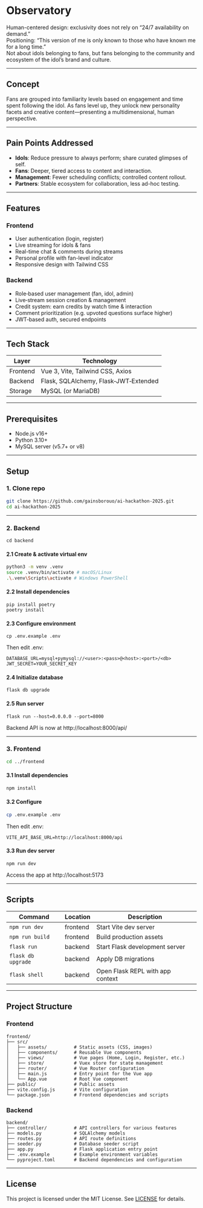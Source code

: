 # Observatory

Human-centered design: exclusivity does not rely on “24/7 availability on demand.”  
Positioning: “This version of me is only known to those who have known me for a long time.”  
Not about idols belonging to fans, but fans belonging to the community and ecosystem of the idol’s brand and culture.

---

## Concept

Fans are grouped into familiarity levels based on engagement and time spent following the idol. As fans level up, they unlock new personality facets and creative content—presenting a multidimensional, human perspective.

---

## Pain Points Addressed

- **Idols**: Reduce pressure to always perform; share curated glimpses of self.
- **Fans**: Deeper, tiered access to content and interaction.
- **Management**: Fewer scheduling conflicts; controlled content rollout.
- **Partners**: Stable ecosystem for collaboration, less ad-hoc testing.

---

## Features

### Frontend

- User authentication (login, register)
- Live streaming for idols & fans
- Real-time chat & comments during streams
- Personal profile with fan-level indicator
- Responsive design with Tailwind CSS

### Backend

- Role‐based user management (fan, idol, admin)
- Live‐stream session creation & management
- Credit system: earn credits by watch time & interaction
- Comment prioritization (e.g. upvoted questions surface higher)
- JWT‐based auth, secured endpoints

---

## Tech Stack

| Layer    | Technology                            |
| -------- | ------------------------------------- |
| Frontend | Vue 3, Vite, Tailwind CSS, Axios      |
| Backend  | Flask, SQLAlchemy, Flask‐JWT‐Extended |
| Storage  | MySQL (or MariaDB)                    |

---

## Prerequisites

- Node.js v16+
- Python 3.10+
- MySQL server (v5.7+ or v8)

---

## Setup

### 1. Clone repo

```bash
git clone https://github.com/gainsborouo/ai-hackathon-2025.git
cd ai-hackathon-2025
```

---

### 2. Backend

```
cd backend
```

#### 2.1 Create & activate virtual env

```bash
python3 -m venv .venv
source .venv/bin/activate # macOS/Linux
.\.venv\Scripts\activate # Windows PowerShell
```

#### 2.2 Install dependencies

```
pip install poetry
poetry install
```

#### 2.3 Configure environment

```
cp .env.example .env
```

Then edit .env:

```
DATABASE_URL=mysql+pymysql://<user>:<pass>@<host>:<port>/<db>
JWT_SECRET=YOUR_SECRET_KEY
```

#### 2.4 Initialize database

```
flask db upgrade
```

#### 2.5 Run server

```
flask run --host=0.0.0.0 --port=8000
```

Backend API is now at http://localhost:8000/api/

---

### 3. Frontend

```bash
cd ../frontend
```

#### 3.1 Install dependencies

```bash
npm install
```

#### 3.2 Configure

```bash
cp .env.example .env
```

Then edit .env:

```
VITE_API_BASE_URL=http://localhost:8000/api
```

#### 3.3 Run dev server

```
npm run dev
```

Access the app at http://localhost:5173

---

## Scripts

| Command            | Location | Description                      |
| ------------------ | -------- | -------------------------------- |
| `npm run dev`      | frontend | Start Vite dev server            |
| `npm run build`    | frontend | Build production assets          |
| `flask run`        | backend  | Start Flask development server   |
| `flask db upgrade` | backend  | Apply DB migrations              |
| `flask shell`      | backend  | Open Flask REPL with app context |

---

## Project Structure

### Frontend

```
frontend/
├── src/
│   ├── assets/          # Static assets (CSS, images)
│   ├── components/      # Reusable Vue components
│   ├── views/           # Vue pages (Home, Login, Register, etc.)
│   ├── store/           # Vuex store for state management
│   ├── router/          # Vue Router configuration
│   ├── main.js          # Entry point for the Vue app
│   └── App.vue          # Root Vue component
├── public/              # Public assets
├── vite.config.js       # Vite configuration
└── package.json         # Frontend dependencies and scripts
```

### Backend

```
backend/
├── controller/          # API controllers for various features
├── models.py            # SQLAlchemy models
├── routes.py            # API route definitions
├── seeder.py            # Database seeder script
├── app.py               # Flask application entry point
├── .env.example         # Example environment variables
└── pyproject.toml       # Backend dependencies and configuration
```

---

## License

This project is licensed under the MIT License. See [LICENSE](LICENSE) for details.
